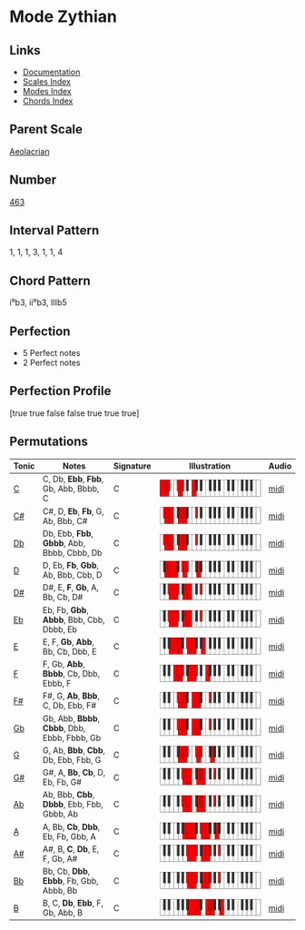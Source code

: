 # Mode Zythian

## Links

- [Documentation](README.md)
- [Scales Index](Scales.md)
- [Modes Index](Modes.md)
- [Chords Index](Chords.md)

## Parent Scale

[Aeolacrian](ScaleAeolacrian.md)

## Number

[463](https://ianring.com/musictheory/scales/463)

## Interval Pattern

1, 1, 1, 3, 1, 1, 4

## Chord Pattern

i⁰b3, ii⁰b3, IIIb5

## Perfection

- 5 Perfect notes
- 2 Perfect notes

## Perfection Profile

[true true false false true true true]

## Permutations

| Tonic | Notes | Signature | Illustration | Audio |
|-------|-------|-----------|--------------|-------|
| [C](ModeCNaturalZythian.md) | C, Db, **Ebb**, **Fbb**, Gb, Abb, Bbbb, C | C | ![CNaturalZythian](ModeCNaturalZythian.png) | [midi](https://github.com/edipermadi/music/blob/main/docs/ModeCNaturalZythian.mid?raw=true) |
| [C#](ModeCSharpZythian.md) | C#, D, **Eb**, **Fb**, G, Ab, Bbb, C# | C | ![CSharpZythian](ModeCSharpZythian.png) | [midi](https://github.com/edipermadi/music/blob/main/docs/ModeCSharpZythian.mid?raw=true) |
| [Db](ModeDFlatZythian.md) | Db, Ebb, **Fbb**, **Gbbb**, Abb, Bbbb, Cbbb, Db | C | ![DFlatZythian](ModeDFlatZythian.png) | [midi](https://github.com/edipermadi/music/blob/main/docs/ModeDFlatZythian.mid?raw=true) |
| [D](ModeDNaturalZythian.md) | D, Eb, **Fb**, **Gbb**, Ab, Bbb, Cbb, D | C | ![DNaturalZythian](ModeDNaturalZythian.png) | [midi](https://github.com/edipermadi/music/blob/main/docs/ModeDNaturalZythian.mid?raw=true) |
| [D#](ModeDSharpZythian.md) | D#, E, **F**, **Gb**, A, Bb, Cb, D# | C | ![DSharpZythian](ModeDSharpZythian.png) | [midi](https://github.com/edipermadi/music/blob/main/docs/ModeDSharpZythian.mid?raw=true) |
| [Eb](ModeEFlatZythian.md) | Eb, Fb, **Gbb**, **Abbb**, Bbb, Cbb, Dbbb, Eb | C | ![EFlatZythian](ModeEFlatZythian.png) | [midi](https://github.com/edipermadi/music/blob/main/docs/ModeEFlatZythian.mid?raw=true) |
| [E](ModeENaturalZythian.md) | E, F, **Gb**, **Abb**, Bb, Cb, Dbb, E | C | ![ENaturalZythian](ModeENaturalZythian.png) | [midi](https://github.com/edipermadi/music/blob/main/docs/ModeENaturalZythian.mid?raw=true) |
| [F](ModeFNaturalZythian.md) | F, Gb, **Abb**, **Bbbb**, Cb, Dbb, Ebbb, F | C | ![FNaturalZythian](ModeFNaturalZythian.png) | [midi](https://github.com/edipermadi/music/blob/main/docs/ModeFNaturalZythian.mid?raw=true) |
| [F#](ModeFSharpZythian.md) | F#, G, **Ab**, **Bbb**, C, Db, Ebb, F# | C | ![FSharpZythian](ModeFSharpZythian.png) | [midi](https://github.com/edipermadi/music/blob/main/docs/ModeFSharpZythian.mid?raw=true) |
| [Gb](ModeGFlatZythian.md) | Gb, Abb, **Bbbb**, **Cbbb**, Dbb, Ebbb, Fbbb, Gb | C | ![GFlatZythian](ModeGFlatZythian.png) | [midi](https://github.com/edipermadi/music/blob/main/docs/ModeGFlatZythian.mid?raw=true) |
| [G](ModeGNaturalZythian.md) | G, Ab, **Bbb**, **Cbb**, Db, Ebb, Fbb, G | C | ![GNaturalZythian](ModeGNaturalZythian.png) | [midi](https://github.com/edipermadi/music/blob/main/docs/ModeGNaturalZythian.mid?raw=true) |
| [G#](ModeGSharpZythian.md) | G#, A, **Bb**, **Cb**, D, Eb, Fb, G# | C | ![GSharpZythian](ModeGSharpZythian.png) | [midi](https://github.com/edipermadi/music/blob/main/docs/ModeGSharpZythian.mid?raw=true) |
| [Ab](ModeAFlatZythian.md) | Ab, Bbb, **Cbb**, **Dbbb**, Ebb, Fbb, Gbbb, Ab | C | ![AFlatZythian](ModeAFlatZythian.png) | [midi](https://github.com/edipermadi/music/blob/main/docs/ModeAFlatZythian.mid?raw=true) |
| [A](ModeANaturalZythian.md) | A, Bb, **Cb**, **Dbb**, Eb, Fb, Gbb, A | C | ![ANaturalZythian](ModeANaturalZythian.png) | [midi](https://github.com/edipermadi/music/blob/main/docs/ModeANaturalZythian.mid?raw=true) |
| [A#](ModeASharpZythian.md) | A#, B, **C**, **Db**, E, F, Gb, A# | C | ![ASharpZythian](ModeASharpZythian.png) | [midi](https://github.com/edipermadi/music/blob/main/docs/ModeASharpZythian.mid?raw=true) |
| [Bb](ModeBFlatZythian.md) | Bb, Cb, **Dbb**, **Ebbb**, Fb, Gbb, Abbb, Bb | C | ![BFlatZythian](ModeBFlatZythian.png) | [midi](https://github.com/edipermadi/music/blob/main/docs/ModeBFlatZythian.mid?raw=true) |
| [B](ModeBNaturalZythian.md) | B, C, **Db**, **Ebb**, F, Gb, Abb, B | C | ![BNaturalZythian](ModeBNaturalZythian.png) | [midi](https://github.com/edipermadi/music/blob/main/docs/ModeBNaturalZythian.mid?raw=true) |
